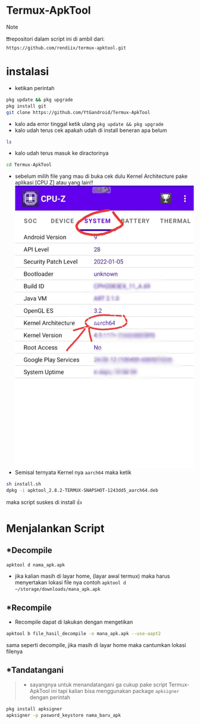 # Termux-ApkTool
> [!NOTE]
>❗❗repositori dalam script ini di ambil dari: ```https://github.com/rendiix/termux-apktool.git```
# instalasi
* ketikan perintah
```bash
pkg update && pkg upgrade
pkg install git
git clone https://github.com/YtGandroid/Termux-ApkTool
```

* kalo ada error tinggal ketik ulang `pkg update && pkg upgrade`
* kalo udah terus cek apakah udah di install beneran apa belum
```bash
ls
```

+ kalo udah terus masuk ke diractorinya
```bash
cd Termux-ApkTool
```

+ sebelum milih file yang mau di buka cek dulu Kernel Architecture pake aplikasi [CPU Z] atau yang lain!!
![TERMUX APKTOOL](aa.jpg)
+ Semisal ternyata Kernel nya ```aarch64``` maka ketik 
```bash
sh install.sh
dpkg -i apktool_2.8.2-TERMUX-SNAPSHOT-1243dd5_aarch64.deb
```
maka script suskes di install :+1:
# Menjalankan Script
## *Decompile
```bash
apktool d nama_apk.apk
```
+ jika kalian masih di layar home, (layar awal termux) maka harus menyertakan lokasi file nya contoh ```apktool d ~/storage/downloads/mana_apk.apk```

## *Recompile
+ Recompile dapat di lakukan dengan mengetikan
```bash
apktool b file_hasil_decompile -o mana_apk.apk --use-aapt2
```
sama seperti decompile, jika masih di layar home maka cantumkan lokasi filenya

## *Tandatangani
> + sayangnya untuk menandatangani ga cukup pake script Termux-ApkTool ini tapi kalian bisa menggunakan package ```apksigner``` dengan perintah
```bash
pkg install apksigner
apksigner -p pasword_keystore nama_baru_apk
```
